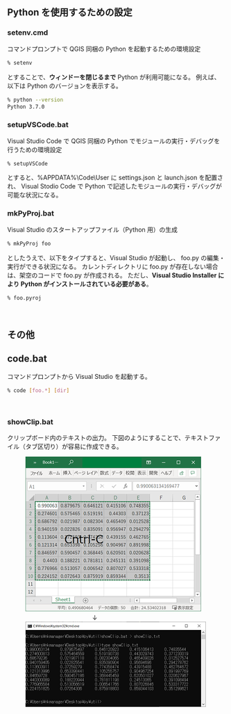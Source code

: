## Python を使用するための設定


### setenv.cmd
コマンドプロンプトで QGIS 同梱の Python を起動するための環境設定
```sh
% setenv
```
とすることで、__ウィンドーを閉じるまで__  Python が利用可能になる。
例えば、以下は Python のバージョンを表示する。
```sh
% python --version
Python 3.7.0
```

### setupVSCode.bat
Visual Studio Code で QGIS 同梱の Python でモジュールの実行・デバッグを行うための環境設定
```sh
% setupVSCode
```
とすると、%APPDATA%\Code\User に settings.json と launch.json を配置され、
Visual Stodio Code で Python  で記述したモジュールの実行・デバッグが可能な状況になる。

### mkPyProj.bat
Visual Studio のスタートアップファイル（Python 用）の生成
```sh
% mkPyProj foo
```
としたうえで、以下をタイプすると、Visual Studio が起動し、
foo.py の編集・実行ができる状況になる。
カレントディレクトリに foo.py が存在しない場合は、架空のコードで foo.py が作成される。
ただし、__Visual Studio Installer により Python がインストールされている必要がある__。
```sh
% foo.pyroj
```
<br>

## その他

## code.bat

コマンドプロンプトから Visual Studio を起動する。

```sh
% code [foo.*] [dir]
``` 
<br>

### showClip.bat

クリップボード内のテキストの出力。
下図のようにすることで、テキストファイル（タブ区切り）が容易に作成できる。

　　　![xls](img/xls_snap.png)
<br>　　　　　　　　　　　　　　↓<br>
　　　![xls](img/showClip.png)